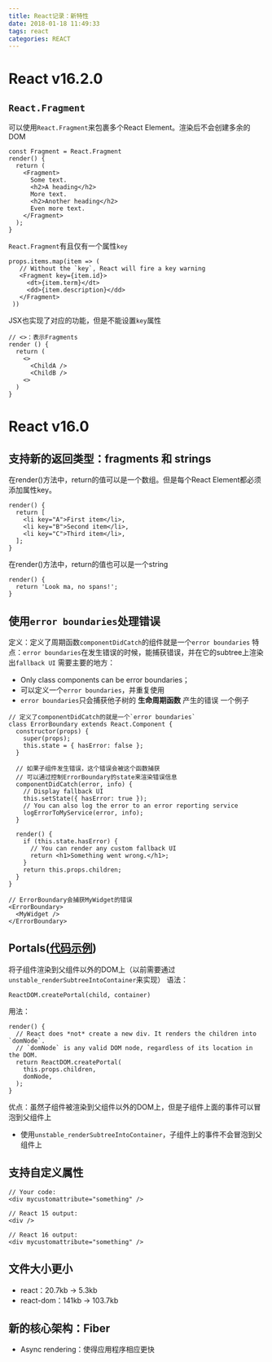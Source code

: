 ```yaml
---
title: React记录：新特性
date: 2018-01-18 11:49:33
tags: react
categories: REACT
---
```


# React v16.2.0
## `React.Fragment`
可以使用`React.Fragment`来包裹多个React Element。渲染后不会创建多余的DOM
```
const Fragment = React.Fragment
render() {
  return (
    <Fragment>
      Some text.
      <h2>A heading</h2>
      More text.
      <h2>Another heading</h2>
      Even more text.
    </Fragment>
  );
}
```

`React.Fragment`有且仅有一个属性`key`
```
props.items.map(item => (
   // Without the `key`, React will fire a key warning
   <Fragment key={item.id}>
     <dt>{item.term}</dt>
     <dd>{item.description}</dd>
   </Fragment>
 ))
```

JSX也实现了对应的功能，但是不能设置`key`属性
```
// <>：表示Fragments
render () {
  return (
    <>
      <ChildA />
      <ChildB />
    <>
  )
}
```

# React v16.0
## 支持新的返回类型：fragments 和 strings
在render()方法中，return的值可以是一个数组。但是每个React Element都必须添加属性key。
```
render() {
  return [
    <li key="A">First item</li>,
    <li key="B">Second item</li>,
    <li key="C">Third item</li>,
  ];
}
```

在render()方法中，return的值也可以是一个string
```
render() {
  return 'Look ma, no spans!';
}
```

## 使用`error boundaries`处理错误
定义：定义了周期函数`componentDidCatch`的组件就是一个`error boundaries`
特点：`error boundaries`在发生错误的时候，能捕获错误，并在它的subtree上渲染出`fallback UI`
需要主要的地方：
- Only class components can be error boundaries；
- 可以定义一个`error boundaries`，并重复使用
- `error boundaries`只会捕获他子树的 **生命周期函数** 产生的错误
一个例子
```
// 定义了componentDidCatch的就是一个`error boundaries`
class ErrorBoundary extends React.Component {
  constructor(props) {
    super(props);
    this.state = { hasError: false };
  }

  // 如果子组件发生错误，这个错误会被这个函数捕获
  // 可以通过控制ErrorBoundary的state来渲染错误信息
  componentDidCatch(error, info) {
    // Display fallback UI
    this.setState({ hasError: true });
    // You can also log the error to an error reporting service
    logErrorToMyService(error, info);
  }

  render() {
    if (this.state.hasError) {
      // You can render any custom fallback UI
      return <h1>Something went wrong.</h1>;
    }
    return this.props.children;
  }
}

// ErrorBoundary会捕获MyWidget的错误
<ErrorBoundary>
  <MyWidget />
</ErrorBoundary>
```

## Portals([代码示例](https://github.com/xiaoxiaojing/xiaoxiaojing.github.io/tree/hexo/example/react-stack/src/demo-new-feature/Modal))
将子组件渲染到父组件以外的DOM上（以前需要通过`unstable_renderSubtreeIntoContainer`来实现）
语法：
```
ReactDOM.createPortal(child, container)
```
用法：
```
render() {
  // React does *not* create a new div. It renders the children into `domNode`.
  // `domNode` is any valid DOM node, regardless of its location in the DOM.
  return ReactDOM.createPortal(
    this.props.children,
    domNode,
  );
}
```
优点：虽然子组件被渲染到父组件以外的DOM上，但是子组件上面的事件可以冒泡到父组件上
- 使用`unstable_renderSubtreeIntoContainer`，子组件上的事件不会冒泡到父组件上

## 支持自定义属性
```
// Your code:
<div mycustomattribute="something" />

// React 15 output:
<div />

// React 16 output:
<div mycustomattribute="something" />
```

## 文件大小更小
* react：20.7kb → 5.3kb
* react-dom：141kb → 103.7kb

## 新的核心架构：Fiber
* Async rendering：使得应用程序相应更快
